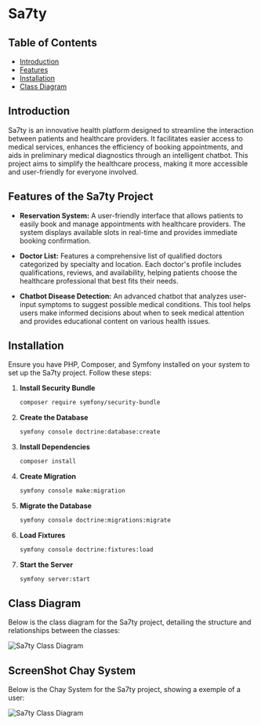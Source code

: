 # Sa7ty

## Table of Contents

- [Introduction](#introduction)
- [Features](#features)
- [Installation](#installation)
- [Class Diagram](#class-diagram)

## Introduction

Sa7ty is an innovative health platform designed to streamline the interaction between patients and healthcare providers. It facilitates easier access to medical services, enhances the efficiency of booking appointments, and aids in preliminary medical diagnostics through an intelligent chatbot. This project aims to simplify the healthcare process, making it more accessible and user-friendly for everyone involved.

## Features of the Sa7ty Project

- **Reservation System:** A user-friendly interface that allows patients to easily book and manage appointments with healthcare providers. The system displays available slots in real-time and provides immediate booking confirmation.

- **Doctor List:** Features a comprehensive list of qualified doctors categorized by specialty and location. Each doctor's profile includes qualifications, reviews, and availability, helping patients choose the healthcare professional that best fits their needs.

- **Chatbot Disease Detection:** An advanced chatbot that analyzes user-input symptoms to suggest possible medical conditions. This tool helps users make informed decisions about when to seek medical attention and provides educational content on various health issues.

## Installation

Ensure you have PHP, Composer, and Symfony installed on your system to set up the Sa7ty project. Follow these steps:

1. **Install Security Bundle**
   ```bash
   composer require symfony/security-bundle
   ```

2. **Create the Database**
   ```bash
   symfony console doctrine:database:create
   ```

3. **Install Dependencies**
   ```bash
   composer install
   ```

4. **Create Migration**
   ```bash
   symfony console make:migration
   ```

5. **Migrate the Database**
   ```bash
   symfony console doctrine:migrations:migrate
   ```

6. **Load Fixtures**
   ```bash
   symfony console doctrine:fixtures:load
   ```

7. **Start the Server**
   ```bash
   symfony server:start
   ```

## Class Diagram

Below is the class diagram for the Sa7ty project, detailing the structure and relationships between the classes:

![Sa7ty Class Diagram](https://github.com/Mk-1000/sa7ty/assets/86926622/d747937c-d3ba-47b4-b2f3-28a972ff9853)

## ScreenShot Chay System

Below is the Chay System for the Sa7ty project, showing a exemple of a user:

![Sa7ty Class Diagram](https://github.com/Mk-1000/sa7ty/assets/upload/chat-bot.png)
